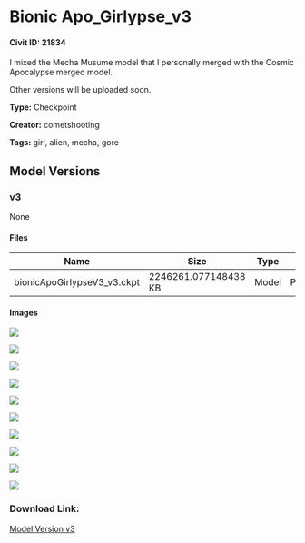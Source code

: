 # Bionic Apo_Girlypse_v3

#### Civit ID: 21834

<p>I mixed the Mecha Musume model that I personally merged with the Cosmic Apocalypse merged model.</p><p>Other versions will be uploaded soon.</p>

**Type:** Checkpoint

**Creator:** cometshooting

**Tags:** girl, alien, mecha, gore

## Model Versions

### v3

None

#### Files

| Name | Size | Type | Format | Download Url | AutoV1 | AutoV2 | SHA256 | CRC32 | BLAKE3 |
| --- | --- | --- | --- | --- | --- | --- | --- | --- | --- |
| bionicApoGirlypseV3_v3.ckpt | 2246261.077148438 KB | Model | PickleTensor | https://civitai.com/api/download/models/26066 | 5507069C | D51C7655E5 | D51C7655E5FEB8329DDA7026B73813AB9A4A81AAB7AB7BFD0303789CA49DCAEF | 2E19DB23 | 145695130972C4F698C9BE3C789670B43420D59DF299BB2D910BD9780F1A6996 |

#### Images

<p><img src="https://image.civitai.com/xG1nkqKTMzGDvpLrqFT7WA/e3033e85-175e-4b7c-0783-930c7d57a000/width=450/286761.jpeg" /></p>

<p><img src="https://image.civitai.com/xG1nkqKTMzGDvpLrqFT7WA/f3499c44-43db-49e4-e82a-797f3b18aa00/width=450/286760.jpeg" /></p>

<p><img src="https://image.civitai.com/xG1nkqKTMzGDvpLrqFT7WA/2af126e4-7e35-466c-a0fd-144645652800/width=450/286769.jpeg" /></p>

<p><img src="https://image.civitai.com/xG1nkqKTMzGDvpLrqFT7WA/f76c3b97-dd7b-4576-a7ec-41cc4f20d900/width=450/286773.jpeg" /></p>

<p><img src="https://image.civitai.com/xG1nkqKTMzGDvpLrqFT7WA/09f783ab-b737-4bfe-1e0c-da6af46fc800/width=450/286767.jpeg" /></p>

<p><img src="https://image.civitai.com/xG1nkqKTMzGDvpLrqFT7WA/4ed8785a-19a6-4c0f-c210-91202da82e00/width=450/286775.jpeg" /></p>

<p><img src="https://image.civitai.com/xG1nkqKTMzGDvpLrqFT7WA/91801c8f-895a-4c24-4373-a0dde5bc4500/width=450/286763.jpeg" /></p>

<p><img src="https://image.civitai.com/xG1nkqKTMzGDvpLrqFT7WA/fa2844de-af97-4fb3-b70e-5f3d9d2fe600/width=450/286766.jpeg" /></p>

<p><img src="https://image.civitai.com/xG1nkqKTMzGDvpLrqFT7WA/453ec601-1590-4619-c69d-e8e69bdb2a00/width=450/286758.jpeg" /></p>

<p><img src="https://image.civitai.com/xG1nkqKTMzGDvpLrqFT7WA/60d08057-635f-48cf-8b2f-2174368b1d00/width=450/286776.jpeg" /></p>

### Download Link:

[Model Version v3](https://civitai.com/api/download/models/26066)


